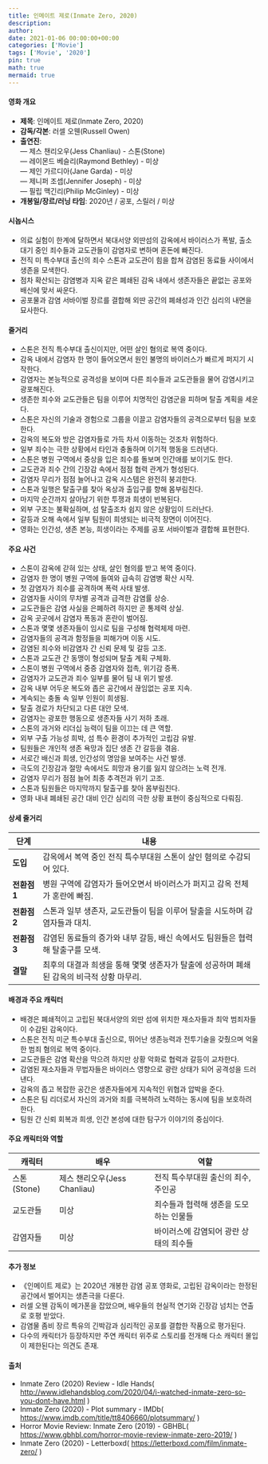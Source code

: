 ```yaml
---
title: 인메이트 제로(Inmate Zero, 2020)
description: 
author: 
date: 2021-01-06 00:00:00+00:00
categories: ['Movie']
tags: ['Movie', '2020']
pin: true
math: true
mermaid: true
---
```

#### 영화 개요

- **제목**: 인메이트 제로(Inmate Zero, 2020)  
- **감독/각본**: 러셀 오웬(Russell Owen)  
- **출연진**:  
  — 제스 챈리오우(Jess Chanliau) - 스톤(Stone)  
  — 레이몬드 베슬리(Raymond Bethley) - 미상  
  — 제인 가르디아(Jane Garda) - 미상  
  — 제니퍼 조셉(Jennifer Joseph) - 미상  
  — 필립 맥긴리(Philip McGinley) - 미상  
- **개봉일/장르/러닝 타임**: 2020년 / 공포, 스릴러 / 미상  

#### 시놉시스

- 의료 실험이 한계에 달하면서 북대서양 외딴섬의 감옥에서 바이러스가 폭발, 출소 대기 중인 죄수들과 교도관들이 감염자로 변하며 혼돈에 빠진다.  
- 전직 미 특수부대 출신의 죄수 스톤과 교도관이 힘을 합쳐 감염된 동료들 사이에서 생존을 모색한다.  
- 점차 확산되는 감염병과 지옥 같은 폐쇄된 감옥 내에서 생존자들은 끝없는 공포와 배신에 맞서 싸운다.  
- 공포물과 감염 서바이벌 장르를 결합해 외딴 공간의 폐쇄성과 인간 심리의 내면을 묘사한다.  

#### 줄거리

- 스톤은 전직 특수부대 출신이지만, 어떤 살인 혐의로 복역 중이다.  
- 감옥 내에서 감염자 한 명이 들어오면서 원인 불명의 바이러스가 빠르게 퍼지기 시작한다.  
- 감염자는 본능적으로 공격성을 보이며 다른 죄수들과 교도관들을 물어 감염시키고 광포해진다.  
- 생존한 죄수와 교도관들은 팀을 이루어 치명적인 감염군을 피하며 탈출 계획을 세운다.  
- 스톤은 자신의 기술과 경험으로 그룹을 이끌고 감염자들의 공격으로부터 팀을 보호한다.  
- 감옥의 복도와 방은 감염자들로 가득 차서 이동하는 것조차 위험하다.  
- 일부 죄수는 극한 상황에서 타인과 충돌하며 이기적 행동을 드러낸다.  
- 스톤은 병원 구역에서 중상을 입은 죄수를 돌보며 인간애를 보이기도 한다.  
- 교도관과 죄수 간의 긴장감 속에서 점점 협력 관계가 형성된다.  
- 감염자 무리가 점점 늘어나고 감옥 시스템은 완전히 붕괴한다.  
- 스톤과 일행은 탈출구를 찾아 옥상과 출입구를 향해 몸부림친다.  
- 마지막 순간까지 살아남기 위한 투쟁과 희생이 반복된다.  
- 외부 구조는 불확실하며, 섬 탈출조차 쉽지 않은 상황임이 드러난다.  
- 갈등과 오해 속에서 일부 팀원이 희생되는 비극적 장면이 이어진다.  
- 영화는 인간성, 생존 본능, 희생이라는 주제를 공포 서바이벌과 결합해 표현한다.  

#### 주요 사건

- 스톤이 감옥에 갇혀 있는 상태, 살인 혐의를 받고 복역 중이다.  
- 감염자 한 명이 병원 구역에 들여와 급속히 감염병 확산 시작.  
- 첫 감염자가 죄수를 공격하며 폭력 사태 발생.  
- 감염자들 사이의 무차별 공격과 급격한 감염률 상승.  
- 교도관들은 감염 사실을 은폐하려 하지만 곧 통제력 상실.  
- 감옥 곳곳에서 감염자 폭동과 혼란이 벌어짐.  
- 스톤과 몇몇 생존자들이 임시로 팀을 구성해 협력체제 마련.  
- 감염자들의 공격과 함정들을 피해가며 이동 시도.  
- 감염된 죄수와 비감염자 간 신뢰 문제 및 갈등 고조.  
- 스톤과 교도관 간 동맹이 형성되며 탈출 계획 구체화.  
- 스톤이 병원 구역에서 중증 감염자와 접촉, 위기감 증폭.  
- 감염자가 교도관과 죄수 일부를 물어 팀 내 위기 발생.  
- 감옥 내부 어두운 복도와 좁은 공간에서 끊임없는 공포 지속.  
- 계속되는 충돌 속 일부 인원이 희생됨.  
- 탈출 경로가 차단되고 다른 대안 모색.  
- 감염자는 광포한 행동으로 생존자들 사기 저하 초래.  
- 스톤의 과거와 리더십 능력이 팀을 이끄는 데 큰 역할.  
- 외부 구출 가능성 희박, 섬 특수 환경이 추가적인 고립감 유발.  
- 팀원들은 개인적 생존 욕망과 집단 생존 간 갈등을 겪음.  
- 서로간 배신과 희생, 인간성의 명암을 보여주는 사건 발생.  
- 극도의 긴장감과 절망 속에서도 희망과 용기를 잃지 않으려는 노력 전개.  
- 감염자 무리가 점점 늘어 최종 추격전과 위기 고조.  
- 스톤과 팀원들은 마지막까지 탈출구를 찾아 몸부림친다.  
- 영화 내내 폐쇄된 공간 대비 인간 심리의 극한 상황 표현이 중심적으로 다뤄짐.  

#### 상세 줄거리

| **단계**   | **내용**                                                             |
|------------|----------------------------------------------------------------------|
| **도입**   | 감옥에서 복역 중인 전직 특수부대원 스톤이 살인 혐의로 수감되어 있다. |
| **전환점 1** | 병원 구역에 감염자가 들어오면서 바이러스가 퍼지고 감옥 전체가 혼란에 빠짐.     |
| **전환점 2** | 스톤과 일부 생존자, 교도관들이 팀을 이루어 탈출을 시도하며 감염자들과 대치.   |
| **전환점 3** | 감염된 동료들의 증가와 내부 갈등, 배신 속에서도 팀원들은 협력해 탈출구를 모색.   |
| **결말**   | 최후의 대결과 희생을 통해 몇몇 생존자가 탈출에 성공하며 폐쇄된 감옥의 비극적 상황 마무리.  |

#### 배경과 주요 캐릭터

- 배경은 폐쇄적이고 고립된 북대서양의 외딴 섬에 위치한 재소자들과 최악 범죄자들이 수감된 감옥이다.  
- 스톤은 전직 미군 특수부대 출신으로, 뛰어난 생존능력과 전투기술을 갖췄으며 억울한 범죄 혐의로 복역 중이다.  
- 교도관들은 감염 확산을 막으려 하지만 상황 악화로 협력과 갈등이 교차한다.  
- 감염된 재소자들과 무법자들은 바이러스 영향으로 광란 상태가 되어 공격성을 드러낸다.  
- 감옥의 좁고 복잡한 공간은 생존자들에게 지속적인 위협과 압박을 준다.  
- 스톤은 팀 리더로서 자신의 과거와 죄를 극복하려 노력하는 동시에 팀을 보호하려 한다.  
- 팀원 간 신뢰 회복과 희생, 인간 본성에 대한 탐구가 이야기의 중심이다.  

#### 주요 캐릭터와 역할

| **캐릭터** | **배우**           | **역할**                  |
|------------|--------------------|---------------------------|
| 스톤(Stone)     | 제스 챈리오우(Jess Chanliau) | 전직 특수부대원 출신의 죄수, 주인공 |
| 교도관들         | 미상                   | 죄수들과 협력해 생존을 도모하는 인물들   |
| 감염자들         | 미상                   | 바이러스에 감염되어 광란 상태의 죄수들  |

#### 추가 정보

- 《인메이트 제로》는 2020년 개봉한 감염 공포 영화로, 고립된 감옥이라는 한정된 공간에서 벌어지는 생존극을 다룬다.  
- 러셀 오웬 감독이 메가폰을 잡았으며, 배우들의 현실적 연기와 긴장감 넘치는 연출로 호평 받았다.  
- 감염물 좀비 장르 특유의 긴박감과 심리적인 공포를 결합한 작품으로 평가된다.  
- 다수의 캐릭터가 등장하지만 주연 캐릭터 위주로 스토리를 전개해 다소 캐릭터 몰입이 제한된다는 의견도 존재.  

#### 출처

- Inmate Zero (2020) Review - Idle Hands( http://www.idlehandsblog.com/2020/04/i-watched-inmate-zero-so-you-dont-have.html )  
- Inmate Zero (2020) - Plot summary - IMDb( https://www.imdb.com/title/tt8406660/plotsummary/ )  
- Horror Movie Review: Inmate Zero (2019) - GBHBL( https://www.gbhbl.com/horror-movie-review-inmate-zero-2019/ )  
- Inmate Zero (2020) - Letterboxd( https://letterboxd.com/film/inmate-zero/ )
